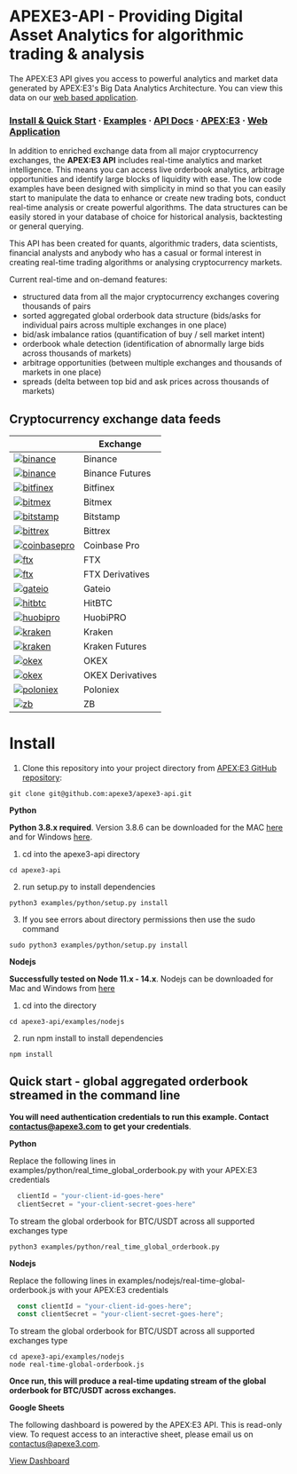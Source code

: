 # APEXE3-API - Providing Digital Asset Analytics for algorithmic trading & analysis
The APEX:E3 API gives you access to powerful analytics and market data generated by APEX:E3's Big Data Analytics Architecture. You can view this data on our [web based application](https://app.ae3platform.com).

### [Install & Quick Start](#install) · [Examples](https://github.com/apexe3/apexe3-api/tree/main/examples) · [API Docs](https://api.ae3platform.com/docs) · [APEX:E3](https://www.apexe3.com)  · [Web Application](https://app.ae3platform.com/)

In addition to enriched exchange data from all major cryptocurrency exchanges, the **APEX:E3 API** includes real-time analytics and market intelligence. This means you can access live orderbook analytics, arbitrage opportunities and identify large blocks of liquidity with ease. The low code examples have been designed with simplicity in mind so that you can easily start to manipulate the data to enhance or create new trading bots, conduct real-time analysis or create powerful algorithms. The data structures can be easily stored in your database of choice for historical analysis, backtesting or general querying.

This API has been created for quants, algorithmic traders, data scientists, financial analysts and anybody who has a casual or formal interest in creating real-time trading algorithms or analysing cryptocurrency markets. 

Current real-time and on-demand features:

- structured data from all the major cryptocurrency exchanges covering thousands of pairs
- sorted aggregated global orderbook data structure (bids/asks for individual pairs across multiple exchanges in one place)  
- bid/ask imbalance ratios (quantification of buy / sell market intent)
- orderbook whale detection (identification of abnormally large bids across thousands of markets)
- arbitrage opportunities (between multiple exchanges and thousands of markets in one place) 
- spreads (delta between top bid and ask prices across thousands of markets)

## Cryptocurrency exchange data feeds

|      |Exchange|
|------|--------|
|[![binance](https://user-images.githubusercontent.com/1294454/29604020-d5483cdc-87ee-11e7-94c7-d1a8d9169293.jpg)](https://www.binance.com)|Binance|
|[![binance](https://user-images.githubusercontent.com/1294454/29604020-d5483cdc-87ee-11e7-94c7-d1a8d9169293.jpg)](https://www.binance.com)|Binance Futures |
|[![bitfinex](https://user-images.githubusercontent.com/1294454/27766244-e328a50c-5ed2-11e7-947b-041416579bb3.jpg)](https://www.bitfinex.com)|Bitfinex|  
|[![bitmex](https://user-images.githubusercontent.com/1294454/27766319-f653c6e6-5ed4-11e7-933d-f0bc3699ae8f.jpg)](https://www.bitmex.com)|Bitmex| 
|[![bitstamp](https://user-images.githubusercontent.com/1294454/27786377-8c8ab57e-5fe9-11e7-8ea4-2b05b6bcceec.jpg)](https://www.bitstamp.net)|Bitstamp|
|[![bittrex](https://user-images.githubusercontent.com/51840849/87153921-edf53180-c2c0-11ea-96b9-f2a9a95a455b.jpg)](https://bittrex.com)|Bittrex|  
|[![coinbasepro](https://user-images.githubusercontent.com/1294454/41764625-63b7ffde-760a-11e8-996d-a6328fa9347a.jpg)](https://pro.coinbase.com/)|Coinbase Pro|  
|[![ftx](https://user-images.githubusercontent.com/1294454/67149189-df896480-f2b0-11e9-8816-41593e17f9ec.jpg)](https://ftx.com)|FTX|
|[![ftx](https://user-images.githubusercontent.com/1294454/67149189-df896480-f2b0-11e9-8816-41593e17f9ec.jpg)](https://ftx.com)|FTX Derivatives|
|[![gateio](https://user-images.githubusercontent.com/1294454/31784029-0313c702-b509-11e7-9ccc-bc0da6a0e435.jpg)](https://www.gate.io)|Gateio|
|[![hitbtc](https://user-images.githubusercontent.com/1294454/27766555-8eaec20e-5edc-11e7-9c5b-6dc69fc42f5e.jpg)](https://hitbtc.com)|HitBTC|
|[![huobipro](https://user-images.githubusercontent.com/1294454/76137448-22748a80-604e-11ea-8069-6e389271911d.jpg)](https://www.huobi.com/en-us)|HuobiPRO|
|[![kraken](https://user-images.githubusercontent.com/51840849/76173629-fc67fb00-61b1-11ea-84fe-f2de582f58a3.jpg)](https://www.kraken.com)|Kraken|
|[![kraken](https://user-images.githubusercontent.com/51840849/76173629-fc67fb00-61b1-11ea-84fe-f2de582f58a3.jpg)](https://www.kraken.com)|Kraken Futures|
|[![okex](https://user-images.githubusercontent.com/1294454/32552768-0d6dd3c6-c4a6-11e7-90f8-c043b64756a7.jpg)](https://www.okex.com)|OKEX|
|[![okex](https://user-images.githubusercontent.com/1294454/32552768-0d6dd3c6-c4a6-11e7-90f8-c043b64756a7.jpg)](https://www.okex.com)|OKEX Derivatives|
|[![poloniex](https://user-images.githubusercontent.com/1294454/27766817-e9456312-5ee6-11e7-9b3c-b628ca5626a5.jpg)](https://poloniex.com)|Poloniex| 
|[![zb](https://user-images.githubusercontent.com/1294454/32859187-cd5214f0-ca5e-11e7-967d-96568e2e2bd1.jpg)](https://www.zb.com)|ZB|

# Install

1. Clone this repository into your project directory from [APEX:E3 GitHub repository](https://github.com/apexe3/apexe3-api):
```shell
git clone git@github.com:apexe3/apexe3-api.git
```

**Python**

**Python 3.8.x required**. Version 3.8.6 can be downloaded for the MAC [here](https://www.python.org/ftp/python/3.8.6/python-3.8.6-macosx10.9.pkg) and for Windows [here]( https://www.python.org/downloads/release/python-386/). 

1. cd into the apexe3-api directory
```shell
cd apexe3-api
```

2. run setup.py to install dependencies
```shell
python3 examples/python/setup.py install 
```
3. If you see errors about directory permissions then use the sudo command
```shell
sudo python3 examples/python/setup.py install 
```

**Nodejs**

**Successfully tested on Node 11.x - 14.x**. Nodejs can be downloaded for Mac and Windows from [here](https://nodejs.org/en/download/)

1. cd into the directory
```shell
cd apexe3-api/examples/nodejs
```
2. run npm install to install dependencies
```shell
npm install
```

## Quick start - global aggregated orderbook streamed in the command line

**You will need authentication credentials to run this example. Contact contactus@apexe3.com to get your credentials**. 

**Python**

Replace the following lines in examples/python/real_time_global_orderbook.py with your APEX:E3 credentials

```python
  clientId = "your-client-id-goes-here"
  clientSecret = "your-client-secret-goes-here"
```  

To stream the global orderbook for BTC/USDT across all supported exchanges type

```shell
python3 examples/python/real_time_global_orderbook.py
```
**Nodejs**

Replace the following lines in examples/nodejs/real-time-global-orderbook.js with your APEX:E3 credentials

```javascript
  const clientId = "your-client-id-goes-here";
  const clientSecret = "your-client-secret-goes-here";
```  

To stream the global orderbook for BTC/USDT across all supported exchanges type

```shell
cd apexe3-api/examples/nodejs
node real-time-global-orderbook.js
```

**Once run, this will produce a real-time updating stream of the global orderbook for BTC/USDT across exchanges.**


**Google Sheets**

The following dashboard is powered by the APEX:E3 API. This is read-only view. To request access to an interactive sheet, please email us on contactus@apexe3.com.

[View Dashboard](https://docs.google.com/spreadsheets/d/e/2PACX-1vQ8777n4TIZvcWjD48WrKxPiJcaTOZwBg2WWNyHgR8NnDgLMtCT1E2EPqb2d_otdLUw3YzBQgB6_bLv/pubhtml)
